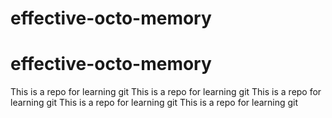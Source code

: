 # effective-octo-memory
# effective-octo-memory
This is a repo for learning git
This is a repo for learning git
This is a repo for learning git
This is a repo for learning git
This is a repo for learning git

